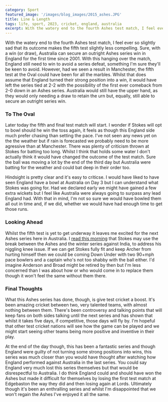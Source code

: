 ```yaml
---
category: Sport
featured_image: '/images/blog_images/2015_ashes.JPG'
title: Line & Length
tags: life, sport, 2023, cricket, england, australia
excerpt: With the watery end to the fourth Ashes test match, I feel ever so slightly sad that its outcome makes the fifth test slightly less compelling. Sure, with a win (or draw), Australia can secure an outright Ashes series win in England for the first time since 2001. With this hanging over the match, England still need to win to avoid a series defeat, something I'm sure they'll be keen to avoid. However, had we seen a result in Manchester, the fifth test at the Oval could have been for all the marbles.
---
```

With the watery end to the fourth Ashes test match, I feel ever so slightly sad that its outcome makes the fifth test slightly less compelling. Sure, with a win (or draw), Australia can secure an outright Ashes series win in England for the first time since 2001. With this hanging over the match, England still need to win to avoid a series defeat, something I'm sure they'll be keen to avoid. However, had we seen a result in Manchester, the fifth test at the Oval could have been for all the marbles. Whilst that does assume that England turned their strong position into a win, it would have left the series tied at 2-2 with the possibility of the first ever comeback from 2-0 down in an Ashes series. Australia would still have the upper hand, as they would only needing a draw to retain the urn but, equally, still able to secure an outright series win.

### To The Oval

Later today the fifth and final test match will start. I wonder if Stokes will opt to bowl should he win the toss again, it feels as though this England side much prefer chasing than setting the pace. I've not seen any news yet on the the weather but if rain is forecasted we probably need to be more agressive than at Manchester. There was plenty of criticism thrown at Stokes for batting too long. Whilst I think that holds some water I don't actually think it would have changed the outcome of the test match. Sure the ball was moving a lot by the end of the third day but Australia were batting for the weather and could bat deep in their order too.

Hindsight is pretty clear and it's easy to criticse. I would have liked to have seen England have a bowl at Australia on Day 3 but I can understand what Stokes was going for. Had we declared early we might have gained a few extra wickets but I feel like Australia were always going to surpass any lead England had. With that in mind, I'm not so sure we would have bowled them all out in time and, if we did, whether we would have had enough time to get those runs.

### Looking Ahead

Whilst the fifth test is yet to get underway it leaves me excited for the next Ashes series here in Australia. I [read this morning](https://www.bbc.com/sport/cricket/66285711) that Stokes may use the break between the Ashes and the winter series against India, to address his niggling knee issue. If we can get Stokes fully fit and keep Archer from hurting himself then we could be coming Down Under with two 90+mph pace bowlers and a captain who's not too shabby with the ball either. I'd imagine Anderson and Broad might be retired by then but I'm less concerned than I was about how or who would come in to replace them though it won't feel the same without them there.

### Final Thoughts

What this Ashes series has done, though, is give test cricket a boost. It's been amazing cricket between two, very talented teams, with almost nothing between them. There's been controversy and talking points that will keep fans on both sides talking until the next series and has shown that whilst it takes five days, if competitive, those days will fly by. I'm hopeful that other test cricket nations will see how the game can be played and we might start seeing other teams being more positive and inventive in their play.

At the end of the day though, this has been a fantastic series and though England were guilty of not turning some strong positions into wins, this series was much closer than you would have thought after watching how England performed against Australia in the last series. You could say England very much lost this series themselves but that would be disrespectful to Australia. I do think England could and should have won the Ashes but made it difficult for themselves by losing the first test match at Edgebaston the way they did and then losing again at Lords. Ultimately though it's been an enthralling series and whilst I'm disappointed that we won't regain the Ashes I've enjoyed it all the same.
